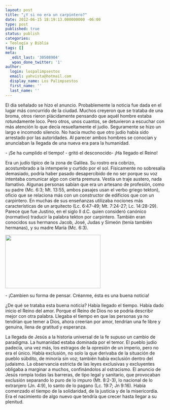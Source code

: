```yaml
---
layout: post
title: "¿Y si no era un carpintero?"
date: 2012-06-15 18:19:13.000000000 -06:00
type: post
published: true
status: publish
categories:
- Teología y Biblia
tags: []
meta:
  _edit_last: '30508904'
  _wpas_done_twitter: '1'
author:
  login: lospalimpsestos
  email: yahvista@hotmail.com
  display_name: Los Palimpsestos
  first_name: ''
  last_name: ''
---
```

<div>
<p>El día señalado se hizo el anuncio. Probablemente la noticia fue dada en el lugar más concurrido de la ciudad. Muchos creyeron que se trataba de una broma, otros rieron plácidamente pensando que aquél hombre estaba rotundamente loco. Pero otros, unos cuantos, se detuvieron a escuchar con más atención lo que decía resueltamente el judío. Seguramente se hizo un largo e incomodo silencio. No hacía mucho que otro judío había sido arrestado por las autoridades. Al parecer ambos hombres se conocían y anunciaban la llegada de una nueva era para la humanidad.</p>
<p>- ¡Se ha cumplido el tiempo! - gritó el desconocido- ¡Ha llegado el Reino!</p>
<p>Era un judío típico de la zona de Galilea. Su rostro era cobrizo, acostumbrado a la intemperie y curtido por el sol. Físicamente no sobresalía demasiado, podría haber pasado desapercibido de no ser porque su voz intentaba comunicar algo con cierta premura. Vestía un traje austero, nada llamativo. Algunas personas sabían que era un artesano de profesión, como su padre (Mc. 6:3; Mt. 13:55, ambos pasajes usan el verbo griego tekton), oficio que se relaciona más con un constructor de edificios que con un carpintero. En muchas de sus enseñanzas utilizaba nociones más características de un arquitecto (Lc. 6:47-49; Mt. 7:24-27; Lc. 14:28-29). Parece que fue Justino, en el siglo II d.C. quien consideró canónico (normativo) traducir la palabra tekton por carpintero. También eran conocidos sus hermanos Jacob, José, Judas y Simeón (tenía también hermanas), y su madre María (Mc. 6:3).</p>
<p><a href="http://lospalimpsestos.files.wordpress.com/2012/06/s_citz_ec_06948_16x91.jpg"><img class="aligncenter size-medium wp-image-575" title="s_citz_ec_06948_16x9" src="{{ site.baseurl }}/assets/s_citz_ec_06948_16x91.jpg" alt="" width="300" height="168" /></a></p>
<p>- ¡Cambien su forma de pensar. Créanme, ésta es una buena noticia!</p>
<p>¿De qué se trataba esta buena noticia? Había llegado el tiempo. Había dado inicio el Reino del amor. Porque el Reino de Dios no se podría describir mejor con otra palabra. Llegaba el tiempo en que las personas ya no tendrían que temer a Dios, ahora creerían por amor, tendrían una fe libre y genuina, llena de gratitud y esperanza.</p>
<p>La llegada de Jesús a la historia universal de la fe supuso un cambio de paradigma. La humanidad estaba dominada por el temor. El pueblo judío padecía, una vez más, los estragos de la opresión de un imperio, pero no era el único. Había exclusión, no solo la que derivaba de la situación de pueblo súbdito, de minoría sin voz; también había exclusión dentro del judaísmo. La observancia estricta de las leyes exclusivas y excluyentes obligaba a marginar a muchos, confinándolos al ostracismo. El anuncio de Jesús rompía todas las barreras, de tipo legal y sanitario, que provocaban exclusión separando lo puro de lo impuro (Mt. 8:2-3), lo nacional de lo extranjero (Jn. 4:9), lo santo de lo pagano (Lc. 19:7; Jn 9:16). Había comenzado el tiempo de la solidaridad, de la justicia y de la misericordia. Era el nacimiento de algo nuevo que tendría que crecer hasta llegar a su plenitud.</p>
</div>
